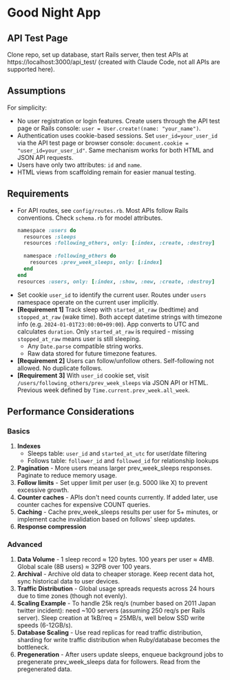 # Good Night App

## API Test Page

Clone repo, set up database, start Rails server, then test APIs at 
https://localhost:3000/api_test/ (created with Claude Code,
not all APIs are supported here).

## Assumptions

For simplicity:

- No user registration or login features. Create users through the API test page or Rails console: `user = User.create!(name: "your_name")`.
- Authentication uses cookie-based sessions. Set `user_id=your_user_id` via the API test page or browser console: `document.cookie = "user_id=your_user_id"`. Same mechanism works for both HTML and JSON API requests.
- Users have only two attributes: `id` and `name`.
- HTML views from scaffolding remain for easier manual testing.

## Requirements

- For API routes, see `config/routes.rb`. Most APIs follow Rails conventions. Check `schema.rb` for model attributes.
  ```ruby
  namespace :users do
    resources :sleeps
    resources :following_others, only: [:index, :create, :destroy]
    
    namespace :following_others do
      resources :prev_week_sleeps, only: [:index]
    end
  end
  resources :users, only: [:index, :show, :new, :create, :destroy]
  ```
- Set cookie `user_id` to identify the current user. Routes under `users` namespace operate on the current user implicitly.
- **[Requirement 1]** Track sleep with `started_at_raw` (bedtime) and `stopped_at_raw` (wake time). Both accept datetime strings with timezone info (e.g. `2024-01-01T23:00:00+09:00`). App converts to UTC and calculates `duration`. Only `started_at_raw` is required - missing `stopped_at_raw` means user is still sleeping.
    - Any `Date.parse` compatible string works.
    - Raw data stored for future timezone features.
- **[Requirement 2]** Users can follow/unfollow others. Self-following not allowed. No duplicate follows.
- **[Requirement 3]** With `user_id` cookie set, visit `/users/following_others/prev_week_sleeps` via JSON API or HTML. Previous week defined by `Time.current.prev_week.all_week`.

## Performance Considerations

### Basics
1. **Indexes**
    - Sleeps table: `user_id` and `started_at_utc` for user/date filtering
    - Follows table: `follower_id` and `followed_id` for relationship lookups
2. **Pagination** - More users means larger prev_week_sleeps responses. Paginate to reduce memory usage.
3. **Follow limits** - Set upper limit per user (e.g. 5000 like X) to prevent excessive growth.
4. **Counter caches** - APIs don't need counts currently. If added later, use counter caches for expensive COUNT queries.
5. **Caching** - Cache prev_week_sleeps results per user for 5+ minutes, or implement cache invalidation based on follows' sleep updates.
6. **Response compression**

### Advanced
1. **Data Volume** - 1 sleep record ≈ 120 bytes. 100 years per user ≈ 4MB. Global scale (8B users) ≈ 32PB over 100 years.
2. **Archival** - Archive old data to cheaper storage. Keep recent data hot, sync historical data to user devices.
3. **Traffic Distribution** - Global usage spreads requests across 24 hours due to time zones (though not evenly).
4. **Scaling Example** - To handle 25k req/s (number based on 2011 Japan 
   twitter incident): need ~100 servers (assuming 250 req/s per Rails server). 
   Sleep creation at 1kB/req = 25MB/s, well below SSD write speeds (6-12GB/s).
5. **Database Scaling** - Use read replicas for read traffic distribution, sharding for write traffic distribution when Ruby/database becomes the bottleneck.
6. **Pregeneration** - After users update sleeps, enqueue background jobs to
   pregenerate prev_week_sleeps data for followers. Read from the
   pregenerated data.
